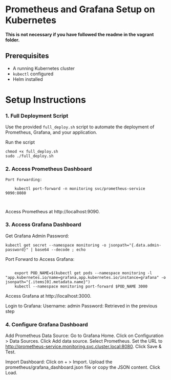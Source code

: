 # Prometheus and Grafana Setup on Kubernetes
**This is not necessary if you have followed the readme in the vagrant folder.**

## Prerequisites
- A running Kubernetes cluster
- `kubectl` configured
- Helm installed

# Setup Instructions

### 1. Full Deployment Script
Use the provided `full_deploy.sh` script to automate the deployment of Prometheus, Grafana, and your application.

Run the script

```
chmod +x full_deploy.sh
sudo ./full_deploy.sh
```
### 2. Access Prometheus Dashboard

    Port Forwarding:

```
    kubectl port-forward -n monitoring svc/prometheus-service 9090:8080

    
```
Access Prometheus at http://localhost:9090.

### 3. Access Grafana Dashboard

Get Grafana Admin Password:

```
kubectl get secret --namespace monitoring -o jsonpath="{.data.admin-password}" | base64 --decode ; echo
```

Port Forward to Access Grafana:

```

    export POD_NAME=$(kubectl get pods --namespace monitoring -l "app.kubernetes.io/name=grafana,app.kubernetes.io/instance=grafana" -o jsonpath="{.items[0].metadata.name}")
    kubectl --namespace monitoring port-forward $POD_NAME 3000
```

Access Grafana at http://localhost:3000.

Login to Grafana:
Username: admin
Password: Retrieved in the previous step

### 4. Configure Grafana Dashboard

Add Prometheus Data Source:
Go to Grafana Home.
Click on Configuration > Data Sources.
Click Add data source.
Select Prometheus.
Set the URL to http://prometheus-service.monitoring.svc.cluster.local:8080.
Click Save & Test.

Import Dashboard:
Click on + > Import.
Upload the prometheus/grafana_dashboard.json file or copy the JSON content.
Click Load.
